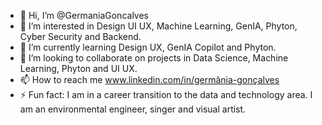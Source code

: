 - 👋 Hi, I’m @GermaniaGoncalves
- 👀 I’m interested in Design UI UX, Machine Learning, GenIA, Phyton, Cyber Security and Backend.
- 🌱 I’m currently learning Design UX, GenIA Copilot and Phyton.
- 💞️ I’m looking to collaborate on projects in Data Science, Machine Learning, Phyton and UI UX.
- 📫 How to reach me www.linkedin.com/in/germânia-gonçalves
- ⚡ Fun fact: I am in a career transition to the data and technology area. I am an environmental engineer, singer and visual artist.

<!---
GermaniaGoncalves/GermaniaGoncalves is a ✨ special ✨ repository because its `README.md` (this file) appears on your GitHub profile.
You can click the Preview link to take a look at your changes.
--->
